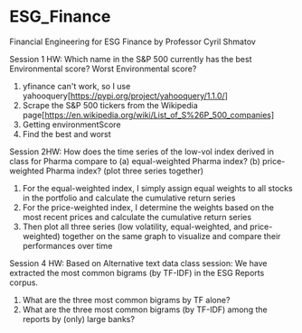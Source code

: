# ESG_Finance
Financial Engineering for ESG Finance by Professor Cyril Shmatov

Session 1 HW:
Which name in the S&P 500 currently has the best Environmental score? Worst Environmental score?

1. yfinance can't work, so I use yahooquery[https://pypi.org/project/yahooquery/1.1.0/]
2. Scrape the S&P 500 tickers from the Wikipedia page[https://en.wikipedia.org/wiki/List_of_S%26P_500_companies]
3. Getting environmentScore
4. Find the best and worst

Session 2HW:
How does the time series of the low-vol index derived in class for Pharma compare to (a) equal-weighted Pharma index? (b) price-weighted Pharma index? (plot three series together)

1. For the equal-weighted index, I simply assign equal weights to all stocks in the portfolio and calculate the cumulative return series
2. For the price-weighted index, I determine the weights based on the most recent prices and calculate the cumulative return series
3. Then plot all three series (low volatility, equal-weighted, and price-weighted) together on the same graph to visualize and compare their performances over time


Session 4 HW:
Based on Alternative text data class session:
We have extracted the most common bigrams (by TF-IDF) in the ESG Reports corpus.

1. What are the three most common bigrams by TF alone?
2. What are the three most common bigrams (by TF-IDF) among the reports by (only) large banks?
